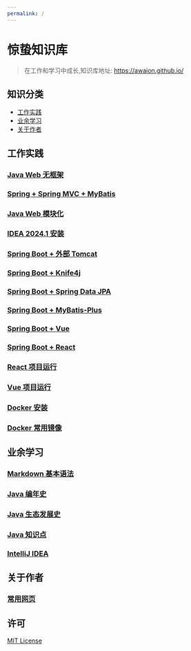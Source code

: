 ```yaml
---
permalink: /
---
```


# 惊蛰知识库

> 在工作和学习中成长,知识库地址: https://awaion.github.io/

## 知识分类

- [工作实践](#工作实践)
- [业余学习](#业余学习)
- [关于作者](#关于作者)

## 工作实践

### [Java Web 无框架](/01_enterprise/0001_java_web.md)
### [Spring + Spring MVC + MyBatis](/01_enterprise/0002_java_ssm.md)
### [Java Web 模块化](/01_enterprise/0003_java_modules.md)
### [IDEA 2024.1 安装](/01_enterprise/0004_ide_idea.md)
### [Spring Boot + 外部 Tomcat](/01_enterprise/0005_springboot_tomcat.md)
### [Spring Boot + Knife4j](/01_enterprise/0006_springboot_knife4j.md)
### [Spring Boot + Spring Data JPA](/01_enterprise/0007_springboot_springdatajpa.md)
### [Spring Boot + MyBatis-Plus](/01_enterprise/0008_springboot_mybatisplus.md)
### [Spring Boot + Vue](/01_enterprise/0009_springboot_vue.md)
### [Spring Boot + React](/01_enterprise/0010_springboot_react.md)
### [React 项目运行](/01_enterprise/0011_js_react.md)
### [Vue 项目运行](/01_enterprise/0012_js_vue.md)
### [Docker 安装](/01_enterprise/0013_docker_install.md)
### [Docker 常用镜像](/01_enterprise/0014_docker_software.md)

## 业余学习

### [Markdown 基本语法](/02_study/0001_markdown.md)
### [Java 编年史](/02_study/0002_java.md)
### [Java 生态发展史](/02_study/0003_java_ecosystem.md)
### [Java 知识点](/02_study/0004_java_knowledge.md)
### [IntelliJ IDEA](/02_study/0006_ide_idea.md)


## 关于作者

### [常用网页](/03_author/0001_web_page.md)

## 许可
[MIT License](https://opensource.org/license/mit)
